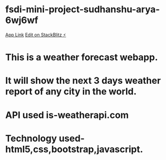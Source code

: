 # fsdi-mini-project-sudhanshu-arya-6wj6wf
[App Link](https://fsdi-mini-project-sudhanshu-arya-6wj6wf.stackblitz.io/)
[Edit on StackBlitz ⚡️](https://stackblitz.com/edit/fsdi-mini-project-sudhanshu-arya-6wj6wf)


# This is a weather forecast webapp.
# It will show the next 3 days weather report of any city in the world.
# API used is-weatherapi.com
# Technology used-html5,css,bootstrap,javascript.
